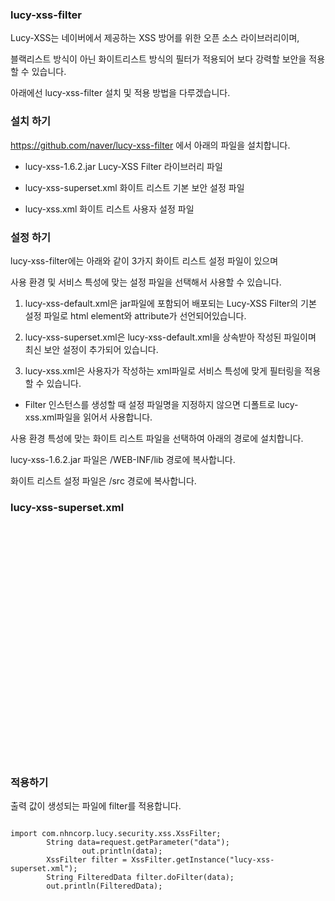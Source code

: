 ### lucy-xss-filter

Lucy-XSS는 네이버에서 제공하는 XSS 방어를 위한 오픈 소스 라이브러리이며, 

블랙리스트 방식이 아닌 화이트리스트 방식의 필터가 적용되어 보다 강력할 보안을 적용할 수 있습니다.

아래에선 lucy-xss-filter 설치 및 적용 방법을 다루겠습니다.

### 설치 하기

https://github.com/naver/lucy-xss-filter 에서 아래의 파일을 설치합니다.

- lucy-xss-1.6.2.jar    Lucy-XSS Filter 라이브러리 파일

- lucy-xss-superset.xml 화이트 리스트 기본 보안 설정 파일

- lucy-xss.xml          화이트 리스트 사용자 설정 파일

### 설정 하기

lucy-xss-filter에는 아래와 같이 3가지 화이트 리스트 설정 파일이 있으며

사용 환경 및 서비스 특성에 맞는 설정 파일을 선택해서 사용할 수 있습니다.

1. lucy-xss-default.xml은 jar파일에 포함되어 배포되는 Lucy-XSS Filter의 
   기본 설정 파일로 html element와 attribute가 선언되어있습니다.

2. lucy-xss-superset.xml은 lucy-xss-default.xml을 상속받아 작성된 파일이며 
   최신 보안 설정이 추가되어 있습니다.

3. lucy-xss.xml은 사용자가 작성하는 xml파일로 서비스 특성에 맞게 필터링을 적용할 수 있습니다.

* Filter 인스턴스를 생성할 때 설정 파일명을 지정하지 않으면 디폴트로 lucy-xss.xml파일을 읽어서 사용합니다.

사용 환경 특성에 맞는 화이트 리스트 파일을 선택하여 아래의 경로에 설치합니다. 

lucy-xss-1.6.2.jar 파일은 /WEB-INF/lib 경로에 복사합니다.

화이트 리스트 설정 파일은 /src 경로에 복사합니다.

### lucy-xss-superset.xml
<pre><code> <?xml version="1.0" encoding="UTF-8"?>
	<elementRule>
		<element name="body" disable="true" />
		<element name="embed" disable="true" />
		<element name="iframe" disable="true" />
		<element name="meta" disable="true" />
		<element name="object" disable="true" />
		<element name="script" disable="true" />
		<element name="style" disable="true" />
	</elementRule>
	
	<attributeRule>
		<attribute name="data" base64Decoding="true">
			<notAllowedPattern><![CDATA[(?i:s\\*c\\*r\\*i\\*p\\*t)]]></notAllowedPattern>
			<notAllowedPattern><![CDATA[&[#\\%x]+[\da-fA-F][\da-fA-F]+]]></notAllowedPattern>
		</attribute>
		<attribute name="src" base64Decoding="true">
			<notAllowedPattern><![CDATA[(?i:s\\*c\\*r\\*i\\*p\\*t)]]></notAllowedPattern>
			<notAllowedPattern><![CDATA[&[#\\%x]+[\da-fA-F][\da-fA-F]+]]></notAllowedPattern>
		</attribute>
		<attribute name="style">
			<notAllowedPattern><![CDATA[(?i:e\\*x\\*p\\*r\\*e\\*s\\*s\\*i\\*o\\*n)]]></notAllowedPattern>
			<notAllowedPattern><![CDATA[&[#\\%x]+[\da-fA-F][\da-fA-F]+]]></notAllowedPattern>
		</attribute>
	</attributeRule>

</config> </code></pre>

### 적용하기

출력 값이 생성되는 파일에 filter를 적용합니다.

<pre><code>
import com.nhncorp.lucy.security.xss.XssFilter;
		String data=request.getParameter("data");
				out.println(data);
		XssFilter filter = XssFilter.getInstance("lucy-xss-superset.xml");
		String FilteredData filter.doFilter(data); 
		out.println(FilteredData);
		</code></pre>

		


